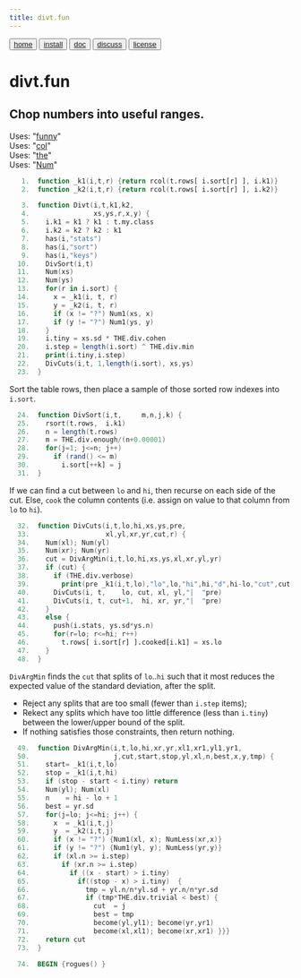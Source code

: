 ```yaml
---
title: divt.fun
---
```


<button class="button button1"><a href="/fun/index">home</a></button>   <button class="button button2"><a href="/fun/INSTALL">install</a></button>   <button class="button button1"><a href="/fun/ABOUT">doc</a></button>   <button class="button button2"><a href="http://github.com/timm/fun/issues">discuss</a></button>    <button class="button button1"><a href="/fun/LICENSE">license</a></button> <br>



# divt.fun

## Chop numbers into useful ranges.

Uses:  "[funny](funny)"<br>
Uses:  "[col](col)"<br>
Uses:  "[the](the)"<br>
Uses:  "[Num](Num)"<br>

```awk
   1.  function _k1(i,t,r) {return rcol(t.rows[ i.sort[r] ], i.k1)}
   2.  function _k2(i,t,r) {return rcol(t.rows[ i.sort[r] ], i.k2)}
```

```awk
   3.  function Divt(i,t,k1,k2,
   4.                xs,ys,r,x,y) {
   5.    i.k1 = k1 ? k1 : t.my.class
   6.    i.k2 = k2 ? k2 : k1
   7.    has(i,"stats") 
   8.    has(i,"sort")
   9.    has(i,"keys")
  10.    DivSort(i,t)
  11.    Num(xs)
  12.    Num(ys)
  13.    for(r in i.sort) {
  14.      x = _k1(i, t, r)
  15.      y = _k2(i, t, r)
  16.      if (x != "?") Num1(xs, x)
  17.      if (y != "?") Num1(ys, y) 
  18.    }
  19.    i.tiny = xs.sd * THE.div.cohen
  20.    i.step = length(i.sort) ^ THE.div.min
  21.    print(i.tiny,i.step)
  22.    DivCuts(i,t, 1,length(i.sort), xs,ys)
  23.  }
```

Sort the table rows, then place a sample of those
sorted row indexes into `i.sort`.

```awk
  24.  function DivSort(i,t,     m,n,j,k) {
  25.    rsort(t.rows,  i.k1)
  26.    n = length(t.rows)
  27.    m = THE.div.enough/(n+0.00001)
  28.    for(j=1; j<=n; j++) 
  29.      if (rand() <= m) 
  30.        i.sort[++k] = j
  31.  }
```

If we can find a cut between `lo` and `hi`, then recurse on each
side of the cut.  Else, `cook` the column contents (i.e. assign on
value to that column from `lo` to `hi`).

```awk
  32.  function DivCuts(i,t,lo,hi,xs,ys,pre,
  33.                   xl,yl,xr,yr,cut,r) {
  34.    Num(xl); Num(yl)
  35.    Num(xr); Num(yr)
  36.    cut = DivArgMin(i,t,lo,hi,xs,ys,xl,xr,yl,yr) 
  37.    if (cut) {
  38.      if (THE.div.verbose)
  39.        print(pre _k1(i,t,lo),"lo",lo,"hi",hi,"d",hi-lo,"cut",cut)
  40.      DivCuts(i, t,    lo, cut, xl, yl,"|  "pre)
  41.      DivCuts(i, t, cut+1,  hi, xr, yr,"|  "pre)
  42.    } 
  43.    else {
  44.      push(i.stats, ys.sd*ys.n) 
  45.      for(r=lo; r<=hi; r++)
  46.        t.rows[ i.sort[r] ].cooked[i.k1] = xs.lo
  47.    }
  48.  }
```

`DivArgMin` finds the `cut` that splits of `lo`..`hi` such that
it most reduces the expected value of the standard deviation, after
the split. 

- Reject any splits that are too small (fewer than `i.step`
items);
- Rekect any splits which have too little difference (less than `i.tiny`)
between the lower/upper bound of the split. 
- If nothing satisfies
those constraints, then return nothing.

```awk
  49.  function DivArgMin(i,t,lo,hi,xr,yr,xl1,xr1,yl1,yr1,
  50.                     j,cut,start,stop,yl,xl,n,best,x,y,tmp) {
  51.    start= _k1(i,t,lo)
  52.    stop = _k1(i,t,hi)
  53.    if (stop - start < i.tiny) return
  54.    Num(yl); Num(xl)
  55.    n    = hi - lo + 1
  56.    best = yr.sd
  57.    for(j=lo; j<=hi; j++) {
  58.      x  = _k1(i,t,j)
  59.      y  = _k2(i,t,j)
  60.      if (x != "?") {Num1(xl, x); NumLess(xr,x)}
  61.      if (y != "?") {Num1(yl, y); NumLess(yr,y)} 
  62.      if (xl.n >= i.step)
  63.        if (xr.n >= i.step)
  64.          if ((x - start) > i.tiny) 
  65.            if((stop - x) > i.tiny)  {
  66.              tmp = yl.n/n*yl.sd + yr.n/n*yr.sd
  67.              if (tmp*THE.div.trivial < best) {
  68.                cut  = j
  69.                best = tmp
  70.                become(yl,yl1); become(yr,yr1)
  71.                become(xl,xl1); become(xr,xr1) }}}
  72.    return cut
  73.  }
```

```awk
  74.  BEGIN {rogues() }
```
